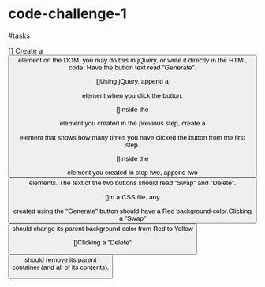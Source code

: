 # code-challenge-1

#tasks

[] Create a <button> element on the DOM, you may do this in jQuery, or write it directly  in the HTML code. Have the button text read "Generate".

[]Using jQuery, append a <div> element when you click the button.

[]Inside the <div> element you created in the previous step, create a <p> element that shows how many times you have clicked the button from the first step.

[]Inside the <div> element you created in step two, append two <button> elements. The text of the two buttons should read "Swap" and "Delete".

[]In a CSS file, any <div> created using the "Generate" button should have a Red background-color.Clicking a "Swap" <button> should change its parent background-color from Red to Yellow

[]Clicking a "Delete" <button> should remove its parent <div> container (and all of its contents).
